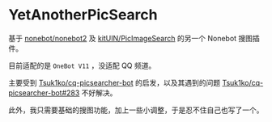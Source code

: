 # YetAnotherPicSearch

基于 [nonebot/nonebot2](https://github.com/nonebot/nonebot2) 及 [kitUIN/PicImageSearch](https://github.com/kitUIN/PicImageSearch) 的另一个 Nonebot 搜图插件。

目前适配的是 `OneBot V11` ，没适配 QQ 频道。

主要受到 [Tsuk1ko/cq-picsearcher-bot](https://github.com/Tsuk1ko/cq-picsearcher-bot) 的启发，以及其遇到的问题 [Tsuk1ko/cq-picsearcher-bot#283](https://github.com/Tsuk1ko/cq-picsearcher-bot/issues/283) 不好解决。

此外，我只需要基础的搜图功能，加上一些小调整，于是忍不住自己也写了一个。

